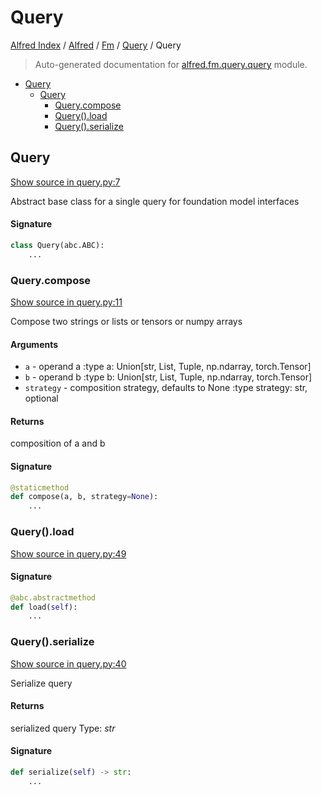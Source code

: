 # Query

[Alfred Index](../../../README.md#alfred-index) /
[Alfred](../../index.md#alfred) /
[Fm](../index.md#fm) /
[Query](./index.md#query) /
Query

> Auto-generated documentation for [alfred.fm.query.query](../../../../alfred/fm/query/query.py) module.

- [Query](#query)
  - [Query](#query-1)
    - [Query.compose](#querycompose)
    - [Query().load](#query()load)
    - [Query().serialize](#query()serialize)

## Query

[Show source in query.py:7](../../../../alfred/fm/query/query.py#L7)

Abstract base class for a single query for foundation model interfaces

#### Signature

```python
class Query(abc.ABC):
    ...
```

### Query.compose

[Show source in query.py:11](../../../../alfred/fm/query/query.py#L11)

Compose two strings or lists or tensors or numpy arrays

#### Arguments

- `a` - operand a
:type a: Union[str, List, Tuple, np.ndarray, torch.Tensor]
- `b` - operand b
:type b: Union[str, List, Tuple, np.ndarray, torch.Tensor]
- `strategy` - composition strategy, defaults to None
:type strategy: str, optional

#### Returns

composition of a and b

#### Signature

```python
@staticmethod
def compose(a, b, strategy=None):
    ...
```

### Query().load

[Show source in query.py:49](../../../../alfred/fm/query/query.py#L49)

#### Signature

```python
@abc.abstractmethod
def load(self):
    ...
```

### Query().serialize

[Show source in query.py:40](../../../../alfred/fm/query/query.py#L40)

Serialize query

#### Returns

serialized query
Type: *str*

#### Signature

```python
def serialize(self) -> str:
    ...
```


